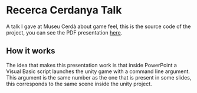 # Recerca Cerdanya Talk

A talk I gave at Museu Cerdà about game feel, this is the source code of the project, you can see the PDF presentation [here](https://gerardgascon.com/talks/art_programacio.pdf).

## How it works

The idea that makes this presentation work is that inside PowerPoint a Visual Basic script launches the unity game with a command line argument.
This argument is the same number as the one that is present in some slides, this corresponds to the same scene inside the unity project.
